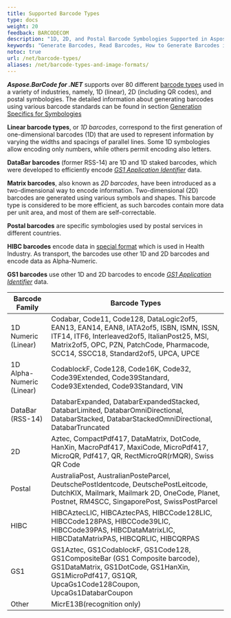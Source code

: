 ```yaml
---
title: Supported Barcode Types
type: docs
weight: 20
feedback: BARCODECOM
description: "1D, 2D, and Postal Barcode Symbologies Supported in Aspose.BarCode for .NET"
keywords: "Generate Barcodes, Read Barcodes, How to Generate Barcodes in C# .NET, Barcode Type, Matrix Barcodes, 1D Barcode, 2D Barcode, QR Code, MicroQR Code, Code 128, Aspose.BarCode, C#"
notoc: true
url: /net/barcode-types/
aliases: /net/barcode-types-and-image-formats/
---
```


***Aspose.BarCode for .NET*** supports over 80 different [barcode types](https://en.wikipedia.org/wiki/Barcode#Types_of_barcodes) used in a variety of industries, namely, 1D (linear), 2D (including QR codes), and postal symbologies. The detailed information about generating barcodes using various barcode standards can be found in section [Generation Specifics for Symbologies](/barcode/net/generate-barcode-with-different-symbology/)
    
**Linear barcode types**, or *1D barcodes*, correspond to the first generation of one-dimensional barcodes (1D) that are used to represent information by varying the widths and spacings of parallel lines. Some 1D symbologies allow encoding only numbers, while others permit encoding also letters.  

**DataBar barcodes** (former RSS-14) are 1D and 1D staked barcodes, which were developed to efficiently encode [*GS1 Application Identifier*](https://ref.gs1.org/ai/?lang=en) data.

**Matrix barcodes**, also known as *2D barcodes*, have been introduced as a two-dimensional way to encode information. Two-dimensional (2D) barcodes are generated using various symbols and shapes. This barcode type is considered to be more efficient, as such barcodes contain more data per unit area, and most of them are self-correctable.  
  
**Postal barcodes** are specific symbologies used by postal services in different countries.

**HIBC barcodes** encode data in [special format](https://www.hibcc.org/udi-labeling-standards/barcode-standards/) which is used in Health Industry. As transport, the barcodes use other 1D and 2D barcodes and encode data as Alpha-Numeric.

**GS1 barcodes** use other 1D and 2D barcodes to encode [*GS1 Application Identifier*](https://ref.gs1.org/ai/?lang=en) data.

|Barcode Family|Barcode Types|
|---|---|
| 1D Numeric (Linear) |Codabar, Code11, Code128, DataLogic2of5, EAN13, EAN14, EAN8, IATA2of5, ISBN, ISMN, ISSN, ITF14, ITF6, Interleaved2of5, ItalianPost25, MSI, Matrix2of5, OPC, PZN, PatchCode, Pharmacode, SCC14, SSCC18, Standard2of5, UPCA, UPCE|
| 1D Alpha-Numeric (Linear) |CodablockF, Code128, Code16K, Code32, Code39Extended, Code39Standard, Code93Extended, Code93Standard, VIN|
| DataBar (RSS-14) |DatabarExpanded, DatabarExpandedStacked, DatabarLimited, DatabarOmniDirectional, DatabarStacked, DatabarStackedOmniDirectional, DatabarTruncated|
| 2D |Aztec, CompactPdf417, DataMatrix, DotCode, HanXin, MacroPdf417, MaxiCode, MicroPdf417, MicroQR, Pdf417, QR, RectMicroQR(rMQR), Swiss QR Code|
| Postal |AustraliaPost, AustralianPosteParcel, DeutschePostIdentcode, DeutschePostLeitcode, DutchKIX, Mailmark, Mailmark 2D, OneCode, Planet, Postnet, RM4SCC, SingaporePost, SwissPostParcel|
| HIBC |HIBCAztecLIC, HIBCAztecPAS, HIBCCode128LIC, HIBCCode128PAS, HIBCCode39LIC, HIBCCode39PAS, HIBCDataMatrixLIC, HIBCDataMatrixPAS, HIBCQRLIC, HIBCQRPAS|
| GS1 |GS1Aztec, GS1CodablockF, GS1Code128, GS1CompositeBar (GS1 Composite barcode), GS1DataMatrix, GS1DotCode, GS1HanXin, GS1MicroPdf417, GS1QR, UpcaGs1Code128Coupon, UpcaGs1DatabarCoupon|
| Other | MicrE13B(recognition only) |
